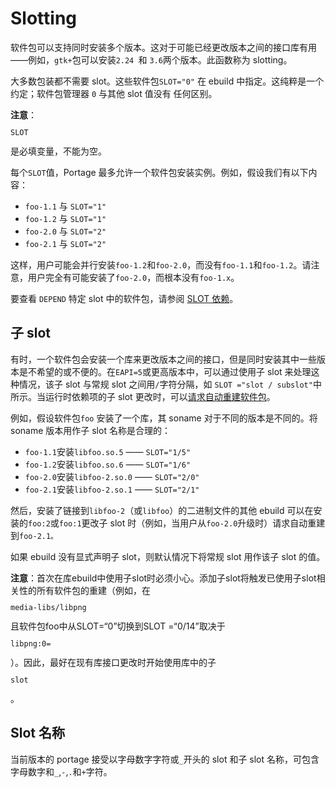 # Slotting

软件包可以支持同时安装多个版本。这对于可能已经更改版本之间的接口库有用——例如，`gtk+`包可以安装`2.24 `和 `3.6`两个版本。此函数称为 slotting。

大多数包装都不需要 slot。这些软件包`SLOT="0"` 在 ebuild 中指定。这纯粹是一个约定；软件包管理器 `0` 与其他 slot 值没有 任何区别。

<div class="alert alert-note">
<b>注意</b>：<code><pre>SLOT</pre></code>是必填变量，不能为空。
</div>

每个`SLOT`值，Portage 最多允许一个软件包安装实例。例如，假设我们有以下内容：

- `foo-1.1` 与 `SLOT="1"`
- `foo-1.2` 与 `SLOT="1"`
- `foo-2.0` 与 `SLOT="2"`
- `foo-2.1` 与 `SLOT="2"`

这样，用户可能会并行安装`foo-1.2`和`foo-2.0`，而没有`foo-1.1`和`foo-1.2`。请注意，用户完全有可能安装了`foo-2.0`，而根本没有`foo-1.x`。

要查看 `DEPEND` 特定 slot 中的软件包，请参阅 [SLOT 依赖](./dependencies.md)。

## 子 slot

有时，一个软件包会安装一个库来更改版本之间的接口，但是同时安装其中一些版本是不希望的或不便的。在`EAPI=5`或更高版本中，可以通过使用子 slot 来处理这种情况，该子 slot 与常规 slot 之间用`/`字符分隔，如 `SLOT ="slot / subslot"`中所示。当运行时依赖项的子 slot 更改时，可以[请求自动重建软件包](./dependencies.md)。

例如，假设软件包`foo` 安装了一个库，其 soname 对于不同的版本是不同的。将 soname 版本用作子 slot 名称是合理的：

- `foo-1.1`安装`libfoo.so.5` —— `SLOT="1/5"`
- `foo-1.2`安装`libfoo.so.6` —— `SLOT="1/6"`
- `foo-2.0`安装`libfoo-2.so.0` —— `SLOT="2/0"`
- `foo-2.1`安装`libfoo-2.so.1` —— `SLOT="2/1"`

然后，安装了链接到`libfoo-2`（或`libfoo`）的二进制文件的其他 ebuild 可以在安装的`foo:2`或`foo:1`更改子 slot 时（例如，当用户从`foo-2.0`升级时）请求自动重建到`foo-2.1。`

如果 ebuild 没有显式声明子 slot，则默认情况下将常规 slot 用作该子 slot 的值。

<div class="alert alert-note">
<b>注意</b>：首次在库ebuild中使用子slot时必须小心。添加子slot将触发已使用子slot相关性的所有软件包的重建（例如，在<code><pre>media-libs/libpng</pre></code>且软件包foo中从SLOT=“0”切换到SLOT =“0/14”取决于<code><pre>libpng:0=</pre></code>）。因此，最好在现有库接口更改时开始使用库中的子<code><pre>slot</pre></code>。
</div>

## Slot 名称

当前版本的 portage 接受以字母数字字符或`_`开头的 slot 和子 slot 名称，可包含字母数字和`_`,`-`,`.`和`+`字符。
